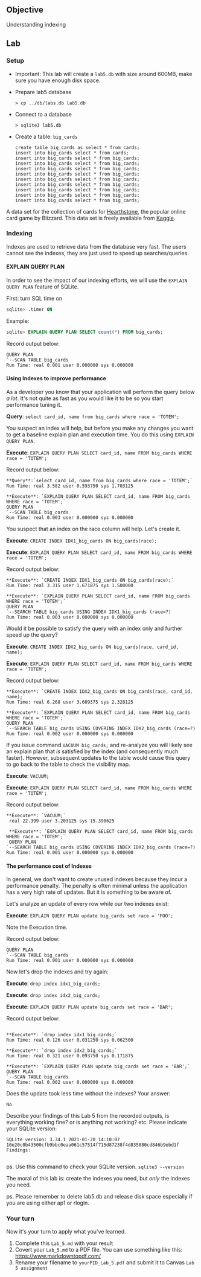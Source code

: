 ## Objective
Understanding indexing

## Lab

### Setup

* Important: This lab will create a `lab5.db` with size around 600MB, make sure you have enough disk space.

* Prepare lab5 database
  ```
  > cp ../db/labs.db lab5.db
  ```

* Connect to a database
   ```
   > sqlite3 lab5.db
   ```

* Create a table: `big_cards`
  ```
  create table big_cards as select * from cards;
  insert into big_cards select * from cards;
  insert into big_cards select * from big_cards;
  insert into big_cards select * from big_cards;
  insert into big_cards select * from big_cards;
  insert into big_cards select * from big_cards;
  insert into big_cards select * from big_cards;
  insert into big_cards select * from big_cards;
  insert into big_cards select * from big_cards;
  insert into big_cards select * from big_cards;
  insert into big_cards select * from big_cards;
  ```

A data set for the collection of cards for [Hearthstone](https://playhearthstone.com/en-us/),
the popular online card game by Blizzard. This data set is freely available from 
[Kaggle](https://www.kaggle.com/jeradrose/hearthstone-cards).

### Indexing

Indexes are used to retrieve data from the database very fast. The users cannot see the indexes, they are just used to speed up searches/queries.

#### EXPLAIN QUERY PLAN 

In order to see the impact of our indexing efforts, we will use the `EXPLAIN QUERY PLAN` feature of SQLite.

First: turn SQL time on
```sql
sqlite> .timer ON
```

Example:

```sql
sqlite> EXPLAIN QUERY PLAN SELECT count(*) FROM big_cards;
```

Record output below:

```
QUERY PLAN
`--SCAN TABLE big_cards
Run Time: real 0.001 user 0.000000 sys 0.000000
```

#### Using Indexes to improve performance

As a developer you know that your application will perform the query below *a lot*. It's not quite as fast as you would like it to be so you start performance tuning it.

**Query**: `select card_id, name from big_cards where race = 'TOTEM';`

You suspect an index will help, but before you make any changes you want to get a baseline explain plan and execution time. You do this using `EXPLAIN QUERY PLAN`.

**Execute**: `EXPLAIN QUERY PLAN SELECT card_id, name FROM big_cards WHERE race = 'TOTEM';`

Record output below:

```
**Query**:`select card_id, name from big_cards where race = 'TOTEM';`
Run Time: real 3.582 user 0.593750 sys 1.703125

**Execute**: `EXPLAIN QUERY PLAN SELECT card_id, name FROM big_cards WHERE race = 'TOTEM';`
QUERY PLAN
`--SCAN TABLE big_cards
Run Time: real 0.003 user 0.000000 sys 0.000000
```

You suspect that an index on the race column will help. Let's create it.

**Execute**: `CREATE INDEX IDX1_big_cards ON big_cards(race);`

**Execute**: `EXPLAIN QUERY PLAN SELECT card_id, name FROM big_cards WHERE race = 'TOTEM';`

Record output below:

```
**Execute**: `CREATE INDEX IDX1_big_cards ON big_cards(race);`
Run Time: real 3.315 user 1.671875 sys 1.500000

**Execute**: `EXPLAIN QUERY PLAN SELECT card_id, name FROM big_cards WHERE race = 'TOTEM';`
QUERY PLAN
`--SEARCH TABLE big_cards USING INDEX IDX1_big_cards (race=?)
Run Time: real 0.003 user 0.000000 sys 0.000000
```

Would it be possible to satisfy the query with an index only and further speed up the query?

**Execute**: `CREATE INDEX IDX2_big_cards ON big_cards(race, card_id, name);`

**Execute**: `EXPLAIN QUERY PLAN SELECT card_id, name FROM big_cards WHERE race = 'TOTEM';`

Record output below:

```
**Execute**: `CREATE INDEX IDX2_big_cards ON big_cards(race, card_id, name);`
Run Time: real 6.268 user 3.609375 sys 2.328125

**Execute**: `EXPLAIN QUERY PLAN SELECT card_id, name FROM big_cards WHERE race = 'TOTEM';`
QUERY PLAN
`--SEARCH TABLE big_cards USING COVERING INDEX IDX2_big_cards (race=?)
Run Time: real 0.002 user 0.000000 sys 0.000000

```

If you issue command `VACUUM big_cards;` and re-analyze you will likely see an explain plan that *is* satisfied by the index (and consequently much faster). However, subsequent updates to the table would cause this query to go back to the table to check the visibility map.

**Execute**: `VACUUM;`

**Execute**: `EXPLAIN QUERY PLAN SELECT card_id, name FROM big_cards WHERE race = 'TOTEM';`

Record output below:

```
**Execute**: `VACUUM;`
 real 22.399 user 3.203125 sys 15.390625
 
 **Execute**: `EXPLAIN QUERY PLAN SELECT card_id, name FROM big_cards WHERE race = 'TOTEM';`
 QUERY PLAN
`--SEARCH TABLE big_cards USING COVERING INDEX IDX2_big_cards (race=?)
Run Time: real 0.001 user 0.000000 sys 0.000000
```

#### The performance cost of Indexes 

In general, we don't want to create unused indexes because they incur a performance penalty. The penalty is often minimal unless the application has a very high rate of updates. But it is something to be aware of.

Let's analyze an update of every row while our two indexes exist:

**Execute**: `EXPLAIN QUERY PLAN update big_cards set race = 'FOO';`

Note the Execution time.

Record output below:

```
QUERY PLAN
`--SCAN TABLE big_cards
Run Time: real 0.001 user 0.000000 sys 0.000000
```


Now let's drop the indexes and try again:

**Execute**: `drop index idx1_big_cards;`

**Execute**: `drop index idx2_big_cards;`

**Execute**: `EXPLAIN QUERY PLAN update big_cards set race = 'BAR';`

Record output below:

```

**Execute**: `drop index idx1_big_cards;`
Run Time: real 0.126 user 0.031250 sys 0.062500

**Execute**: `drop index idx2_big_cards;`
Run Time: real 0.321 user 0.093750 sys 0.171875

**Execute**: `EXPLAIN QUERY PLAN update big_cards set race = 'BAR';`
QUERY PLAN
`--SCAN TABLE big_cards
Run Time: real 0.002 user 0.000000 sys 0.000000
```

Does the update took less time without the indexes? 
Your answer:
```
No
```

Describe your findings of this Lab 5 from the recorded outputs, is everything working fine? or is anything not working? etc. Please indicate your SQLite version:

```
SQLite version: 3.34.1 2021-01-20 14:10:07 10e20c0b43500cfb9bbc0eaa061c57514f715d87238f4d835880cd846b9ebd1f
Findings:


```

ps. Use this command to check your SQLite version. `sqlite3 --version`

The moral of this lab is: create the indexes you need, but *only* the indexes you need.

ps. Please remember to delete lab5.db and release disk space especially if you are using either ap1 or rlogin.

### Your turn
Now it's your turn to apply what you've learned.

1. Complete this `Lab_5.md` with your result 
2. Covert your `Lab_5.md` to a PDF file. You can use something like this: https://www.markdowntopdf.com/
3. Rename your filename to `yourPID_Lab_5.pdf` and submit it to Canvas `Lab 5 assignment`
